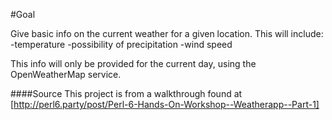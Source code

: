 #Goal

Give basic info on the current weather for a given location.
This will include:
    -temperature
    -possibility of precipitation
    -wind speed

This info will only be provided for the current day, using the OpenWeatherMap
service.


####Source
This project is from a walkthrough found at [http://perl6.party/post/Perl-6-Hands-On-Workshop--Weatherapp--Part-1]
